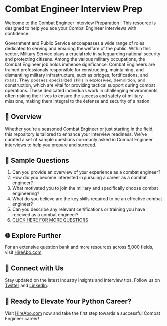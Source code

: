 # Combat Engineer Interview Prep

Welcome to the Combat Engineer Interview Preparation ! This resource is designed to help you ace your Combat Engineer interviews with confidence.

Government and Public Service encompasses a wide range of roles dedicated to serving and ensuring the welfare of the public. Within this sector, Military Service plays a crucial role in safeguarding national security and protecting citizens. Among the various military occupations, the Combat Engineer job holds immense significance. Combat Engineers are trained professionals responsible for constructing, maintaining, and dismantling military infrastructure, such as bridges, fortifications, and roads. They possess specialized skills in explosives, demolition, and construction, which are vital for providing tactical support during combat operations. These dedicated individuals work in challenging environments, often risking their lives to ensure the success and safety of military missions, making them integral to the defense and security of a nation.

## 🚀 Overview

Whether you're a seasoned Combat Engineer or just starting in the field, this repository is tailored to enhance your interview readiness. We've curated a set of sample questions commonly asked in Combat Engineer interviews to help you prepare and succeed.

## 📝 Sample Questions

1. Can you provide an overview of your experience as a combat engineer?
2. How did you become interested in pursuing a career as a combat engineer?
3. What motivated you to join the military and specifically choose combat engineering?
4. What do you believe are the key skills required to be an effective combat engineer?
5. Can you describe any relevant certifications or training you have received as a combat engineer?
6. [CLICK HERE FOR MORE QUESTIONS](https://hireabo.com/job/17_3_6/Combat%20Engineer)

## 🌐 Explore Further

For an extensive question bank and more resources across 5,000 fields, visit [HireAbo.com](https://www.hireabo.com).

## 📱 Connect with Us

Stay updated on the latest industry insights and interview tips. Follow us on [Twitter](https://twitter.com/hireabo) and [LinkedIn](https://www.linkedin.com/in/hire-abo-3609972a8/).

## 🚀 Ready to Elevate Your Python Career?

Visit [HireAbo.com](https://www.hireabo.com) now and take the first step towards a successful Combat Engineer career!